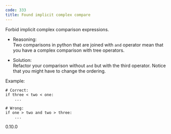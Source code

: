 ```yaml
---
code: 333
title: Found implicit complex compare
---
```


Forbid implicit complex comparison expressions.

  - Reasoning:  
    Two comparisons in python that are joined with `and` operator mean
    that you have a complex comparison with tree operators.

  - Solution:  
    Refactor your comparison without `and` but with the third operator.
    Notice that you might have to change the ordering.

Example:

    # Correct:
    if three < two < one:
        ...
    
    # Wrong:
    if one > two and two > three:
        ...

<div class="versionadded">

0.10.0

</div>